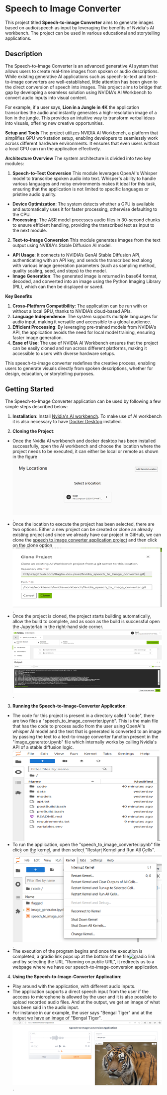 # Speech to Image Converter
This project titled **Speech-to-image Converter** aims to generate images based on audio/speech as input by leveraging the benefits of Nvidia's AI workbench. The project can be used in various educational and storytelling applications.

## Description
The Speech-to-Image Converter is an advanced generative AI system that allows users to create real-time images from spoken or audio descriptions. While existing generative AI applications such as speech-to-text and text-to-image converters are well-established, little attention has been given to the direct conversion of speech into images. This project aims to bridge that gap by developing a seamless solution using NVIDIA's AI Workbench to convert audio inputs into visual content.

For example, if a user says, **Lion in a Jungle in 4K** the application transcribes the audio and instantly generates a high-resolution image of a lion in the jungle. This provides an intuitive way to transform verbal ideas into visuals, offering new creative opportunities.

**Setup and Tools**
The project utilizes NVIDIA AI Workbench, a platform that simplifies GPU workstation setup, enabling developers to seamlessly work across different hardware environments. It ensures that even users without a local GPU can run the application effectively.

**Architecture Overview**
The system architecture is divided into two key modules:

1) **Speech-to-Text Conversion**
This module leverages OpenAI's Whisper model to transcribe spoken audio into text. Whisper's ability to handle various languages and noisy environments makes it ideal for this task, ensuring that the application is not limited to specific languages or pristine audio quality.
* **Device Optimization**: The system detects whether a GPU is available and automatically uses it for faster processing, otherwise defaulting to the CPU.
* **Processing**: The ASR model processes audio files in 30-second chunks to ensure efficient handling, providing the transcribed text as input to the next module.

2) **Text-to-Image Conversion**
This module generates images from the text output using NVIDIA's Stable Diffusion AI model.
* **API Usage**: It connects to NVIDIA’s GenAI Stable Diffusion API, authenticating with an API key, and sends the transcribed text along with various image generation parameters (such as sampling method, quality scaling, seed, and steps) to the model.
* **Image Generation**: The generated image is returned in base64 format, decoded, and converted into an image using the Python Imaging Library (PIL), which can then be displayed or saved.

**Key Benefits**
1) **Cross-Platform Compatibility**: The application can be run with or without a local GPU, thanks to NVIDIA’s cloud-based APIs.
2) **Language Independence**: The system supports multiple languages for audio input, making it versatile and accessible to a global audience.
3) **Efficient Processing**: By leveraging pre-trained models from NVIDIA's API, the application avoids the need for local model training, ensuring faster image generation.
4) **Ease of Use**: The use of NVIDIA AI Workbench ensures that the project can be easily cloned and run across different platforms, making it accessible to users with diverse hardware setups.

This speech-to-image converter redefines the creative process, enabling users to generate visuals directly from spoken descriptions, whether for design, education, or storytelling purposes.


## Getting Started
The Speech-to-Image Converter application can be used by following a few simple steps described below:
1) **Installation**: Install [Nvidia's AI workbench](https://www.nvidia.com/en-us/deep-learning-ai/solutions/data-science/workbench/). To make use of AI workbench it is also necessary to have [Docker Desktop](https://docs.docker.com/desktop/install/windows-install/) installed.

2) **Cloning the Project**:
* Once the Nvidia AI workbench and docker desktop has been installed successfully, open the AI workbench and choose the location where the project needs to be executed, it can either be local or remote as shown in the figure![My Locations](./images/location.png).
* Once the location to execute the project has been selected, there are two options. Either a new project can be created or clone an already existing project and since we already have our project in GitHub, we can clone the [speech to image converter application project](https://github.com/Raghu-dev-pixel/Nvidia_speech_to_Image_converter.git) and then click on the clone option![clone](./images/clone.png).
* Once the project is cloned, the project starts building automatically, allow the build to complete, and as soon as the build is successful open the Jupyterlab in the right-hand side corner. ![Opening Jupyterlab](./images/jupyterlab.png).

3) **Running the Speech-to-Image-Converter Application**:
* The code for this project is present in a directory called "code", there are two files a "speech_to_image_converter.ipynb". This is the main file that has the code to process audio from the user using OpenAI's whisper AI model and the text that is generated is converted to an image by passing the text to a text-to-image converter function present in the "image_generator.ipynb" file which internally works by calling Nvidia's API of a stable diffusion logic.
![Directory structure](./images/directory_structure.png).
* To run the application, open the "speech_to_image_converter.ipynb" file click on the kernel, and then select "Restart Kernel and Run All Cells".
  ![Running the Application](./images/app_run.png).
* The execution of the program begins and once the execution is completed, a gradio link pops up at the bottom of the file![gradio link](./images/gradio) and by selecting the URL "Running on public URL", it redirects us to a webpage where we have our speech-to-image-conversion application.

4) **Using the Speech-to-Image-Converter Application**:
* Play around with the application, with different audio inputs.
* The application supports a direct speech input from the user if the acccess to microphone is allowed by the user and it is also possible to upload recorded audio files. And at the output, we get an image of what has been said in the audio input.
* For instance in our example, the user says "Bengal Tiger" and at the output we have an image of "Bengal Tiger".
  ![Speech_to_Image_Converter_Application](./images/app.png).